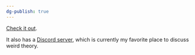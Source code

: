 ```yaml
---
dg-publish: true
---
```


[Check it out](http://www.weirdstudies.com). 

It also has a [Discord server](https://discord.com/invite/Jw22CHfGwp), which is currently my favorite place to discuss weird theory.